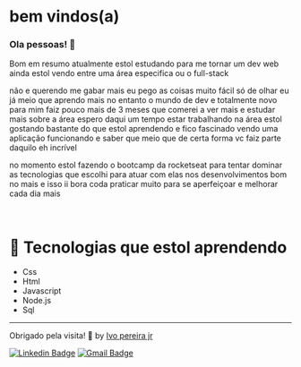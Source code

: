 # bem vindos(a)


### Ola pessoas!  👋

Bom em resumo atualmente estol estudando para me tornar um dev web ainda estol vendo entre uma área especifica ou o full-stack

não e querendo me gabar mais eu pego as coisas muito fácil só de olhar eu já meio que aprendo mais no entanto o mundo de dev e totalmente novo para mim faiz pouco mais de 3 meses que comerei a ver mais e estudar mais sobre a área espero daqui um tempo estar trabalhando na área estol gostando bastante do que estol aprendendo e fico fascinado vendo uma aplicação funcionando e saber que meio que de certa forma vc faiz parte daquilo eh incrível

no momento estol fazendo o bootcamp da rocketseat para tentar dominar as tecnologias que escolhi para atuar com elas nos desenvolvimentos bom no mais e isso ii bora coda praticar muito para se aperfeiçoar e melhorar cada dia mais 

</br>

# 🚀 Tecnologias que estol aprendendo

- Css 
- Html
- Javascript
- Node.js
- Sql


---
Obrigado pela visita! 💜 by [Ivo pereira jr](https://github.com/vanessakoch)



[![Linkedin Badge](https://img.shields.io/badge/-LinkedIn-blue?style=flat-square&logo=Linkedin&logoColor=white&link=https://www.linkedin.com/in/ivo-pereira-3997911a8/)](https://www.linkedin.com/in/ivo-pereira-3997911a8/)
[![Gmail Badge](https://img.shields.io/badge/-Gmail-c14438?style=flat-square&logo=Gmail&logoColor=white&link=mailto:ivopereira.jr12@gmail.com)](mailto:ivopereira.jr12@gmail.com)


